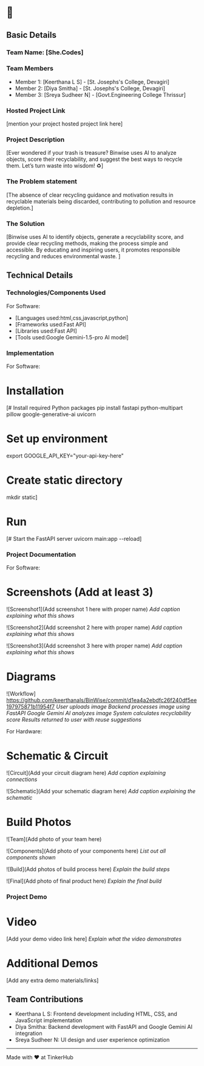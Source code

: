 # 🎯


## Basic Details
### Team Name: [She.Codes]


### Team Members
- Member 1: [Keerthana L S] - [St. Josephs's College, Devagiri]
- Member 2: [Diya Smitha] - [St. Josephs's College, Devagiri]
- Member 3: [Sreya Sudheer N] - [Govt.Engineering College Thrissur]

### Hosted Project Link
[mention your project hosted project link here]

### Project Description
[Ever wondered if your trash is treasure? Binwise uses AI to analyze objects, score their recyclability, and suggest the best ways to recycle them. Let’s turn waste into wisdom! ♻️]

### The Problem statement
[The absence of clear recycling guidance and motivation results in recyclable materials being discarded, contributing to pollution and resource depletion.]

### The Solution
[Binwise uses AI to identify objects, generate a recyclability score, and provide clear recycling methods, making the process simple and accessible. By educating and inspiring users, it promotes responsible recycling and reduces environmental waste.
]

## Technical Details
### Technologies/Components Used
For Software:
- [Languages used:html,css,javascript,python]
- [Frameworks used:Fast API]
- [Libraries used:Fast API]
- [Tools used:Google Gemini-1.5-pro AI model]


### Implementation
For Software:
# Installation
[# Install required Python packages
pip install fastapi python-multipart pillow google-generative-ai uvicorn

# Set up environment
export GOOGLE_API_KEY="your-api-key-here"

# Create static directory
mkdir static]

# Run
[# Start the FastAPI server
uvicorn main:app --reload]

### Project Documentation
For Software:

# Screenshots (Add at least 3)
![Screenshot1](Add screenshot 1 here with proper name)
*Add caption explaining what this shows*

![Screenshot2](Add screenshot 2 here with proper name)
*Add caption explaining what this shows*

![Screenshot3](Add screenshot 3 here with proper name)
*Add caption explaining what this shows*

# Diagrams
![Workflow] https://github.com/keerthanals/BinWise/commit/d1ea4a2ebdfc26f240df5ee197975871b11954f7
*User uploads image
Backend processes image using FastAPI
Google Gemini AI analyzes image
System calculates recyclability score
Results returned to user with reuse suggestions*

For Hardware:

# Schematic & Circuit
![Circuit](Add your circuit diagram here)
*Add caption explaining connections*

![Schematic](Add your schematic diagram here)
*Add caption explaining the schematic*

# Build Photos
![Team](Add photo of your team here)


![Components](Add photo of your components here)
*List out all components shown*

![Build](Add photos of build process here)
*Explain the build steps*

![Final](Add photo of final product here)
*Explain the final build*

### Project Demo
# Video
[Add your demo video link here]
*Explain what the video demonstrates*

# Additional Demos
[Add any extra demo materials/links]

## Team Contributions
- Keerthana L S: Frontend development including HTML, CSS, and JavaScript implementation
- Diya Smitha: Backend development with FastAPI and Google Gemini AI integration
- Sreya Sudheer N: UI design and user experience optimization

---
Made with ❤️ at TinkerHub
